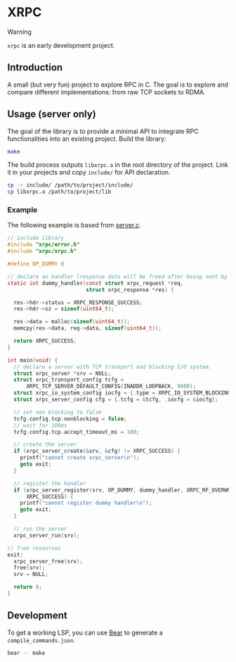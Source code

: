 # XRPC

> [!WARNING]
> `xrpc` is an early development project.

## Introduction
A small (but very fun) project to explore RPC in C.
The goal is to explore and compare different implementations: from raw TCP sockets to RDMA.

## Usage (server only)

The goal of the library is to provide a minimal API to integrate RPC functionalities into an existing project.
Build the library:

```sh
make
```

The build process outputs `libxrpc.a` in the root directory of the project. 
Link it in your projects and copy `include/` for API declaration.

```sh
cp -r include/ /path/to/project/include/
cp libxrpc.a /path/to/project/lib
```

### Example
The following example is based from [server.c](./examples/tcp/server.c).
```c
// include library
#include "xrpc/error.h"
#include "xrpc/xrpc.h"

#define OP_DUMMY 0

// declare an handler (response data will be freed after being sent by the caller)
static int dummy_handler(const struct xrpc_request *req,
                         struct xrpc_response *res) {

  res->hdr->status = XRPC_RESPONSE_SUCCESS;
  res->hdr->sz = sizeof(uint64_t);

  res->data = malloc(sizeof(uint64_t));
  memcpy(res->data, req->data, sizeof(uint64_t));

  return XRPC_SUCCESS;
}

int main(void) {
  // declare a server with TCP transport and blocking I/O system.
  struct xrpc_server *srv = NULL;
  struct xrpc_transport_config tcfg =
      XRPC_TCP_SERVER_DEFAULT_CONFIG(INADDR_LOOPBACK, 9000);
  struct xrpc_io_system_config iocfg = {.type = XRPC_IO_SYSTEM_BLOCKING};
  struct xrpc_server_config cfg = {.tcfg = &tcfg, .iocfg = &iocfg};

  // set non blocking to false
  tcfg.config.tcp.nonblocking = false;
  // wait for 100ms
  tcfg.config.tcp.accept_timeout_ms = 100;

  // create the server
  if (xrpc_server_create(&srv, &cfg) != XRPC_SUCCESS) {
    printf("cannot create xrpc_server\n");
    goto exit;
  }

  // register the handler 
  if (xrpc_server_register(srv, OP_DUMMY, dummy_handler, XRPC_RF_OVERWRITE) !=
      XRPC_SUCCESS) {
    printf("cannot register dummy handler\n");
    goto exit;
  }

  // run the server
  xrpc_server_run(srv);

// free resources
exit:
  xrpc_server_free(srv);
  free(srv);
  srv = NULL;

  return 0;
}

```

## Development
To get a working LSP, you can use [Bear](https://github.com/rizsotto/Bear) to generate a `compile_commands.json`.

```sh
bear -- make
```
